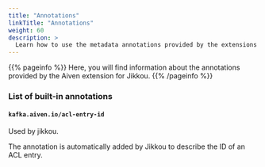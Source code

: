 ```yaml
---
title: "Annotations"
linkTitle: "Annotations"
weight: 60
description: >
  Learn how to use the metadata annotations provided by the extensions for Aiven.
---
```


{{% pageinfo %}}
Here, you will find information about the annotations provided by the Aiven extension for Jikkou.
{{% /pageinfo %}}

### List of built-in annotations

#### `kafka.aiven.io/acl-entry-id`

Used by jikkou.

The annotation is automatically added by Jikkou to describe the ID of an ACL entry.

